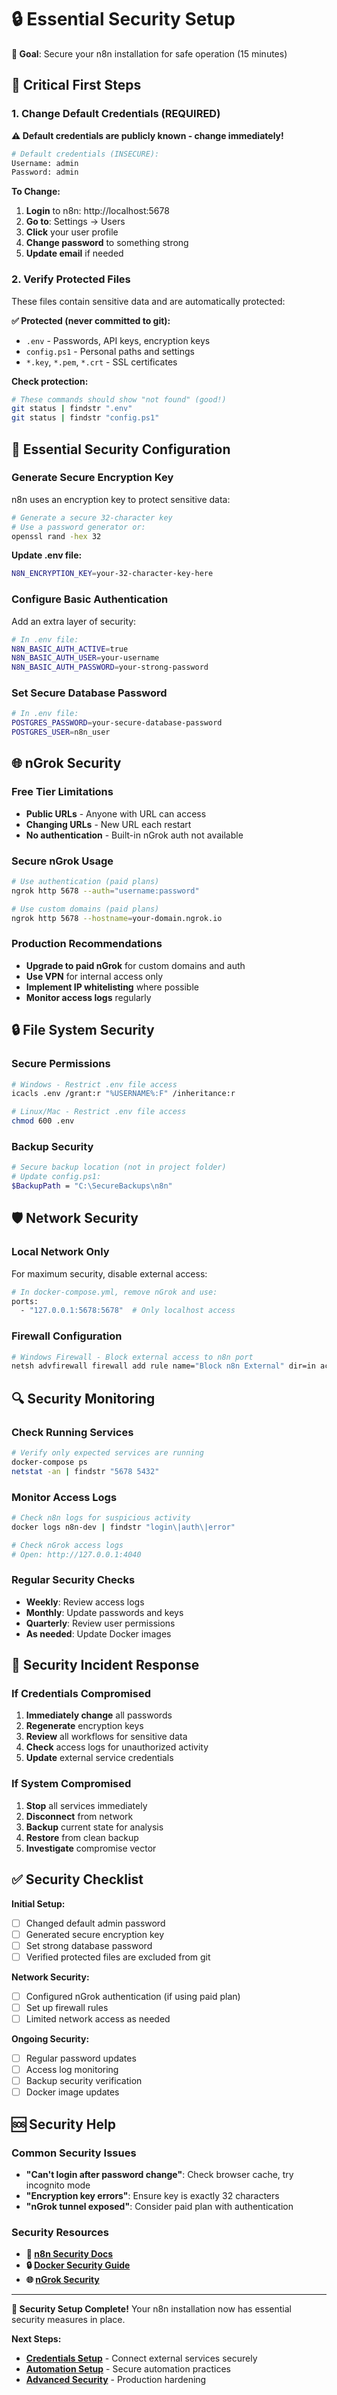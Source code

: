 # 🔒 Essential Security Setup

**🎯 Goal**: Secure your n8n installation for safe operation (15 minutes)

## 🚨 Critical First Steps

### 1. Change Default Credentials (REQUIRED)
**⚠️ Default credentials are publicly known - change immediately!**

```bash
# Default credentials (INSECURE):
Username: admin
Password: admin
```

**To Change:**
1. **Login** to n8n: http://localhost:5678
2. **Go to**: Settings → Users
3. **Click** your user profile
4. **Change password** to something strong
5. **Update email** if needed

### 2. Verify Protected Files
These files contain sensitive data and are automatically protected:

**✅ Protected (never committed to git):**
- `.env` - Passwords, API keys, encryption keys
- `config.ps1` - Personal paths and settings
- `*.key`, `*.pem`, `*.crt` - SSL certificates

**Check protection:**
```bash
# These commands should show "not found" (good!)
git status | findstr ".env"
git status | findstr "config.ps1"
```

## 🔐 Essential Security Configuration

### Generate Secure Encryption Key
n8n uses an encryption key to protect sensitive data:

```bash
# Generate a secure 32-character key
# Use a password generator or:
openssl rand -hex 32
```

**Update .env file:**
```bash
N8N_ENCRYPTION_KEY=your-32-character-key-here
```

### Configure Basic Authentication
Add an extra layer of security:

```bash
# In .env file:
N8N_BASIC_AUTH_ACTIVE=true
N8N_BASIC_AUTH_USER=your-username
N8N_BASIC_AUTH_PASSWORD=your-strong-password
```

### Set Secure Database Password
```bash
# In .env file:
POSTGRES_PASSWORD=your-secure-database-password
POSTGRES_USER=n8n_user
```

## 🌐 nGrok Security

### Free Tier Limitations
- **Public URLs** - Anyone with URL can access
- **Changing URLs** - New URL each restart
- **No authentication** - Built-in nGrok auth not available

### Secure nGrok Usage
```bash
# Use authentication (paid plans)
ngrok http 5678 --auth="username:password"

# Use custom domains (paid plans)
ngrok http 5678 --hostname=your-domain.ngrok.io
```

### Production Recommendations
- **Upgrade to paid nGrok** for custom domains and auth
- **Use VPN** for internal access only
- **Implement IP whitelisting** where possible
- **Monitor access logs** regularly

## 🔒 File System Security

### Secure Permissions
```bash
# Windows - Restrict .env file access
icacls .env /grant:r "%USERNAME%:F" /inheritance:r

# Linux/Mac - Restrict .env file access  
chmod 600 .env
```

### Backup Security
```bash
# Secure backup location (not in project folder)
# Update config.ps1:
$BackupPath = "C:\SecureBackups\n8n"
```

## 🛡️ Network Security

### Local Network Only
For maximum security, disable external access:

```bash
# In docker-compose.yml, remove nGrok and use:
ports:
  - "127.0.0.1:5678:5678"  # Only localhost access
```

### Firewall Configuration
```bash
# Windows Firewall - Block external access to n8n port
netsh advfirewall firewall add rule name="Block n8n External" dir=in action=block protocol=TCP localport=5678 remoteip=!127.0.0.1
```

## 🔍 Security Monitoring

### Check Running Services
```bash
# Verify only expected services are running
docker-compose ps
netstat -an | findstr "5678 5432"
```

### Monitor Access Logs
```bash
# Check n8n logs for suspicious activity
docker logs n8n-dev | findstr "login\|auth\|error"

# Check nGrok access logs
# Open: http://127.0.0.1:4040
```

### Regular Security Checks
- **Weekly**: Review access logs
- **Monthly**: Update passwords and keys
- **Quarterly**: Review user permissions
- **As needed**: Update Docker images

## 🚨 Security Incident Response

### If Credentials Compromised
1. **Immediately change** all passwords
2. **Regenerate** encryption keys
3. **Review** all workflows for sensitive data
4. **Check** access logs for unauthorized activity
5. **Update** external service credentials

### If System Compromised
1. **Stop** all services immediately
2. **Disconnect** from network
3. **Backup** current state for analysis
4. **Restore** from clean backup
5. **Investigate** compromise vector

## ✅ Security Checklist

**Initial Setup:**
- [ ] Changed default admin password
- [ ] Generated secure encryption key
- [ ] Set strong database password
- [ ] Verified protected files are excluded from git

**Network Security:**
- [ ] Configured nGrok authentication (if using paid plan)
- [ ] Set up firewall rules
- [ ] Limited network access as needed

**Ongoing Security:**
- [ ] Regular password updates
- [ ] Access log monitoring
- [ ] Backup security verification
- [ ] Docker image updates

## 🆘 Security Help

### Common Security Issues
- **"Can't login after password change"**: Check browser cache, try incognito mode
- **"Encryption key errors"**: Ensure key is exactly 32 characters
- **"nGrok tunnel exposed"**: Consider paid plan with authentication

### Security Resources
- **📖 [n8n Security Docs](https://docs.n8n.io/hosting/security/)**
- **🔒 [Docker Security Guide](https://docs.docker.com/engine/security/)**
- **🌐 [nGrok Security](https://ngrok.com/docs/security/)**

---

**🎉 Security Setup Complete!** Your n8n installation now has essential security measures in place.

**Next Steps:**
- **[Credentials Setup](CREDENTIALS_SETUP.md)** - Connect external services securely
- **[Automation Setup](AUTOMATION_SETUP.md)** - Secure automation practices
- **[Advanced Security](../technical/ADVANCED_SECURITY.md)** - Production hardening
